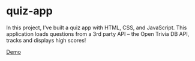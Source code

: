 # quiz-app

In this project, I've built a quiz app with HTML, CSS, and JavaScript. This application loads questions from a 3rd party API – the Open Trivia DB API, tracks and displays high scores!

[Demo](https://smpl-trivia-quiz.netlify.app/)
